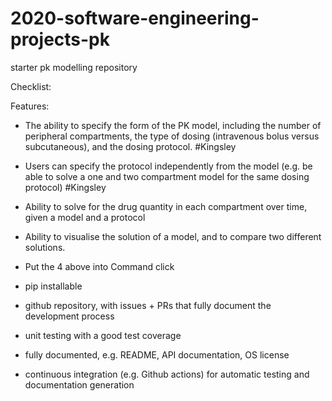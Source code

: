 # 2020-software-engineering-projects-pk
starter pk modelling repository

Checklist: 

Features: 
- The ability to specify the form of the PK model, including the number of peripheral compartments, the type of dosing (intravenous bolus versus subcutaneous), and the dosing protocol. #Kingsley

- Users can specify the protocol independently from the model (e.g. be able to solve a one and two compartment model for the same dosing protocol) #Kingsley

- Ability to solve for the drug quantity in each compartment over time, given a model and a protocol

- Ability to visualise the solution of a model, and to compare two different solutions.

- Put the 4 above into Command click 

- pip installable

- github repository, with issues + PRs that fully document the development process

- unit testing with a good test coverage

- fully documented, e.g. README, API documentation, OS license

- continuous integration (e.g. Github actions) for automatic testing and documentation generation

